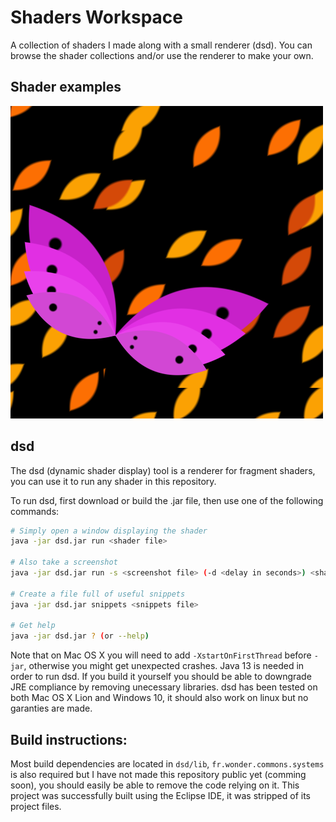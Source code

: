 # Shaders Workspace

A collection of shaders I made along with a small renderer (dsd).
You can browse the shader collections and/or use the renderer to make your own.

## Shader examples

![could not load image](https://github.com/Akahara/ShadersWorkspace/blob/master/screens/summer_butterfly.png?raw=true)

## dsd

The dsd (dynamic shader display) tool is a renderer for fragment shaders, you can use it to run any shader in this repository.

To run dsd, first download or build the .jar file, then use one of the following commands:

```bash
# Simply open a window displaying the shader
java -jar dsd.jar run <shader file>

# Also take a screenshot
java -jar dsd.jar run -s <screenshot file> (-d <delay in seconds>) <shader file>

# Create a file full of useful snippets
java -jar dsd.jar snippets <snippets file>

# Get help
java -jar dsd.jar ? (or --help)
```

Note that on Mac OS X you will need to add `-XstartOnFirstThread` before `-jar`, otherwise you might get unexpected crashes.
Java 13 is needed in order to run dsd. If you build it yourself you should be able to downgrade JRE compliance by removing unecessary libraries.
dsd has been tested on both Mac OS X Lion and Windows 10, it should also work on linux but no garanties are made.

## Build instructions:

Most build dependencies are located in `dsd/lib`, `fr.wonder.commons.systems` is also required but I have not made this repository public yet (comming soon), you should easily be able to remove the code relying on it.
This project was successfully built using the Eclipse IDE, it was stripped of its project files.
